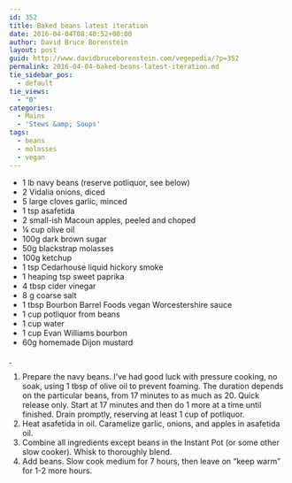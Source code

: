 ```yaml
---
id: 352
title: Baked beans latest iteration
date: 2016-04-04T08:40:52+00:00
author: David Bruce Borenstein
layout: post
guid: http://www.davidbruceborenstein.com/vegepedia/?p=352
permalink: 2016-04-04-baked-beans-latest-iteration.md
tie_sidebar_pos:
  - default
tie_views:
  - "0"
categories:
  - Mains
  - 'Stews &amp; Soups'
tags:
  - beans
  - molasses
  - vegan
---
```

  * 1 lb navy beans (reserve potliquor, see below)
  * 2 Vidalia onions, diced
  * 5 large cloves garlic, minced
  * 1 tsp asafetida
  * 2 small-ish Macoun apples, peeled and choped
  * ¼ cup olive oil
  * 100g dark brown sugar
  * 50g blackstrap molasses
  * 100g ketchup
  * 1 tsp Cedarhouse liquid hickory smoke
  * 1 heaping tsp sweet paprika
  * 4 tbsp cider vinegar
  * 8 g coarse salt
  * 1 tbsp Bourbon Barrel Foods vegan Worcestershire sauce
  * 1 cup potliquor from beans
  * 1 cup water
  * 1 cup Evan Williams bourbon
  * 60g homemade Dijon mustard

<u> </u>

  1. Prepare the navy beans. I’ve had good luck with pressure cooking, no soak, using 1 tbsp of olive oil to prevent foaming. The duration depends on the particular beans, from 17 minutes to as much as 20. Quick release only. Start at 17 minutes and then do 1 more at a time until finished. Drain promptly, reserving at least 1 cup of potliquor.
  2. Heat asafetida in oil. Caramelize garlic, onions, and apples in asafetida oil.
  3. Combine all ingredients except beans in the Instant Pot (or some other slow cooker). Whisk to thoroughly blend.
  4. Add beans. Slow cook medium for 7 hours, then leave on “keep warm” for 1-2 more hours.